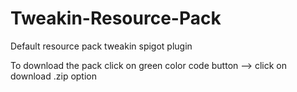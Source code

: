 # Tweakin-Resource-Pack
Default resource pack tweakin spigot plugin

To download the pack click on green color code button --> click on download .zip option
